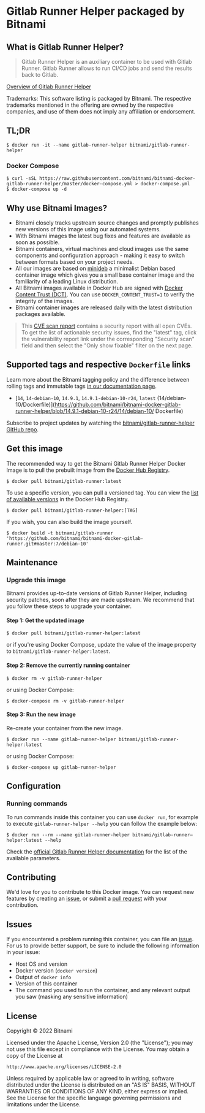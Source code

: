 # Gitlab Runner Helper packaged by Bitnami

## What is Gitlab Runner Helper?

> Gitlab Runner Helper is an auxiliary container to be used with Gitlab Runner. Gitlab Runner allows to run CI/CD jobs and send the results back to Gitlab.

[Overview of Gitlab Runner Helper](https://gitlab.com/gitlab-org/gitlab-runner/)

Trademarks: This software listing is packaged by Bitnami. The respective trademarks mentioned in the offering are owned by the respective companies, and use of them does not imply any affiliation or endorsement.

## TL;DR

```console
$ docker run -it --name gitlab-runner-helper bitnami/gitlab-runner-helper
```

### Docker Compose

```console
$ curl -sSL https://raw.githubusercontent.com/bitnami/bitnami-docker-gitlab-runner-helper/master/docker-compose.yml > docker-compose.yml
$ docker-compose up -d
```

## Why use Bitnami Images?

* Bitnami closely tracks upstream source changes and promptly publishes new versions of this image using our automated systems.
* With Bitnami images the latest bug fixes and features are available as soon as possible.
* Bitnami containers, virtual machines and cloud images use the same components and configuration approach - making it easy to switch between formats based on your project needs.
* All our images are based on [minideb](https://github.com/bitnami/minideb) a minimalist Debian based container image which gives you a small base container image and the familiarity of a leading Linux distribution.
* All Bitnami images available in Docker Hub are signed with [Docker Content Trust (DCT)](https://docs.docker.com/engine/security/trust/content_trust/). You can use `DOCKER_CONTENT_TRUST=1` to verify the integrity of the images.
* Bitnami container images are released daily with the latest distribution packages available.


> This [CVE scan report](https://quay.io/repository/bitnami/gitlab-runner?tab=tags) contains a security report with all open CVEs. To get the list of actionable security issues, find the "latest" tag, click the vulnerability report link under the corresponding "Security scan" field and then select the "Only show fixable" filter on the next page.

## Supported tags and respective `Dockerfile` links

Learn more about the Bitnami tagging policy and the difference between rolling tags and immutable tags [in our documentation page](https://docs.bitnami.com/tutorials/understand-rolling-tags-containers/).


* [`14`, `14-debian-10`, `14.9.1`, `14.9.1-debian-10-r24`, `latest` (14/debian-10/Dockerfile)](https://github.com/bitnami/bitnami-docker-gitlab-runner-helper/blob/14.9.1-debian-10-r24/14/debian-10/      Dockerfile)

Subscribe to project updates by watching the [bitnami/gitlab-runner-helper GitHub repo](https://github.com/bitnami/bitnami-docker-gitlab-runner-helper).

## Get this image

The recommended way to get the Bitnami Gitlab Runner Helper Docker Image is to pull the prebuilt image from the [Docker Hub Registry](https://hub.docker.com/r/bitnami/gitlab-runner-helper).

```console
$ docker pull bitnami/gitlab-runner:latest
```

To use a specific version, you can pull a versioned tag. You can view the [list of available versions](https://hub.docker.com/r/bitnami/gitlab-runner-helper/tags/) in the Docker Hub Registry.

```console
$ docker pull bitnami/gitlab-runner-helper:[TAG]
```

If you wish, you can also build the image yourself.

```console
$ docker build -t bitnami/gitlab-runner 'https://github.com/bitnami/bitnami-docker-gitlab-runner.git#master:7/debian-10'
```

## Maintenance

### Upgrade this image

Bitnami provides up-to-date versions of Gitlab Runner Helper, including security patches, soon after they are made upstream. We recommend that you follow these steps to upgrade your container.

#### Step 1: Get the updated image

```console
$ docker pull bitnami/gitlab-runner-helper:latest
```

or if you're using Docker Compose, update the value of the image property to `bitnami/gitlab-runner-helper:latest`.

#### Step 2: Remove the currently running container

```console
$ docker rm -v gitlab-runner-helper
```

or using Docker Compose:

```console
$ docker-compose rm -v gitlab-runner-helper
```

#### Step 3: Run the new image

Re-create your container from the new image.

```console
$ docker run --name gitlab-runner-helper bitnami/gitlab-runner-helper:latest
```

or using Docker Compose:

```console
$ docker-compose up gitlab-runner-helper
```

## Configuration

### Running commands

To run commands inside this container you can use `docker run`, for example to execute `gitlab-runner-helper --help` you can follow the example below:

```console
$ docker run --rm --name gitlab-runner-helper bitnami/gitlab-runner–helper:latest --help
```

Check the [official Gitlab Runner Helper documentation](https://docs.gitlab.com/runner/configuration/advanced-configuration.html#helper-image) for the list of the available parameters.

## Contributing

We'd love for you to contribute to this Docker image. You can request new features by creating an [issue](https://github.com/bitnami/bitnami-docker-gitlab-runner-helper/issues), or submit a [pull request](https://github.com/bitnami/bitnami-docker-gitlab-runner-helper/pulls) with your contribution.

## Issues

If you encountered a problem running this container, you can file an [issue](https://github.com/bitnami/bitnami-docker-gitlab-runner-helper/issues/new). For us to provide better support, be sure to include the following information in your issue:

- Host OS and version
- Docker version (`docker version`)
- Output of `docker info`
- Version of this container
- The command you used to run the container, and any relevant output you saw (masking any sensitive
information)

## License

Copyright &copy; 2022 Bitnami

Licensed under the Apache License, Version 2.0 (the "License");
you may not use this file except in compliance with the License.
You may obtain a copy of the License at

    http://www.apache.org/licenses/LICENSE-2.0

Unless required by applicable law or agreed to in writing, software
distributed under the License is distributed on an "AS IS" BASIS,
WITHOUT WARRANTIES OR CONDITIONS OF ANY KIND, either express or implied.
See the License for the specific language governing permissions and
limitations under the License.
